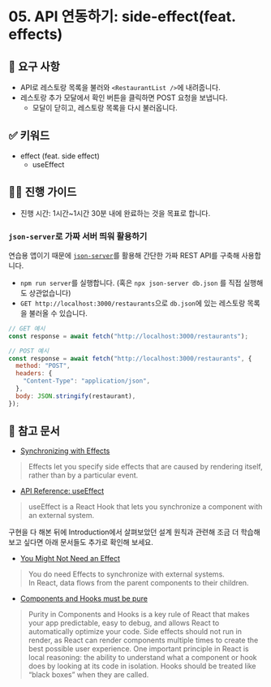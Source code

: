 # 05. API 연동하기: side-effect(feat. effects)

## 🎯 요구 사항
- API로 레스토랑 목록을 불러와 `<RestaurantList />`에 내려줍니다.
- 레스토랑 추가 모달에서 확인 버튼을 클릭하면 POST 요청을 보냅니다.
  - 모달이 닫히고, 레스토랑 목록을 다시 불러옵니다. 

## ✅ 키워드
- effect (feat. side effect)
  - useEffect

## 🧙‍♀️ 진행 가이드

- 진행 시간: 1시간~1시간 30분 내에 완료하는 것을 목표로 합니다. 

### `json-server`로 가짜 서버 띄워 활용하기     
연습용 앱이기 때문에 [`json-server`](https://github.com/typicode/json-server)를 활용해 간단한 가짜 REST API를 구축해 사용합니다.         
- `npm run server`를 실행합니다. (혹은 `npx json-server db.json` 를 직접 실행해도 상관없습니다)
- `GET http://localhost:3000/restaurants`으로 `db.json`에 있는 레스토랑 목록을 불러올 수 있습니다.
```javascript
// GET 예시
const response = await fetch("http://localhost:3000/restaurants");

// POST 예시
const response = await fetch("http://localhost:3000/restaurants", {
  method: "POST",
  headers: {
    "Content-Type": "application/json",
  },
  body: JSON.stringify(restaurant),
});
```     

## 🔗 참고 문서
- [Synchronizing with Effects](https://react.dev/learn/synchronizing-with-effects)
> Effects let you specify side effects that are caused by rendering itself, rather than by a particular event.     
  - [API Reference: useEffect](https://react.dev/reference/react/useEffect)
  > useEffect is a React Hook that lets you synchronize a component with an external system. 

구현을 다 해본 뒤에 Introduction에서 살펴보았던 설계 원칙과 관련해 조금 더 학습해보고 싶다면 아래 문서들도 추가로 확인해 보세요.
- [You Might Not Need an Effect](https://react.dev/learn/you-might-not-need-an-effect)
> You do need Effects to synchronize with external systems.  
> In React, data flows from the parent components to their children. 
- [Components and Hooks must be pure](https://react.dev/reference/rules/components-and-hooks-must-be-pure)
> Purity in Components and Hooks is a key rule of React that makes your app predictable, easy to debug, and allows React to automatically optimize your code.
> Side effects should not run in render, as React can render components multiple times to create the best possible user experience.
> One important principle in React is local reasoning: the ability to understand what a component or hook does by looking at its code in isolation. Hooks should be treated like “black boxes” when they are called.
